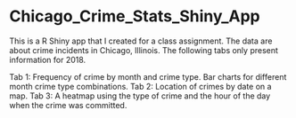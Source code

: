 # Chicago_Crime_Stats_Shiny_App

This is a R Shiny app that I created for a class assignment. The data are about crime incidents in Chicago, Illinois. The following tabs only present information for 2018.

Tab 1: Frequency of crime by month and crime type. Bar charts for different month crime type combinations.
Tab 2: Location of crimes by date on a map.
Tab 3: A heatmap using the type of crime and the hour of the day when the crime was committed.
